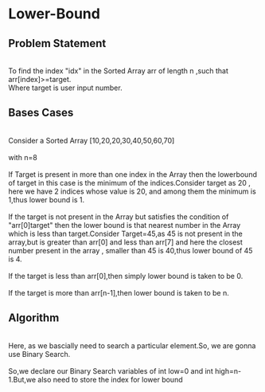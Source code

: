 # Lower-Bound
<h2>Problem Statement</h2>
<p>
  <br>To find the index "idx" in the Sorted Array arr of length n ,such that arr[index]>=target.<br>Where target is user input number.<br>
</p>
<h2>Bases Cases</h2>
<p>
  <br>Consider a Sorted Array [10,20,20,30,40,50,60,70]<br>
  <br>with n=8<br>
  <br>If Target is present in more than one index in the Array then the lowerbound of target in this case is the 
      minimum of the indices.Consider target as 20 , here we have 2 indices whose value is 20, and among them the minimum is 1,thus lower 
      bound is 1.<br>
  <br>If the target is not present in the Array but satisfies the condition of "arr[0]<target" and "arr[n-1]>target" then the lower bound 
      is that nearest number in the Array which is less than target.Consider Target=45,as 45 is not present in the array,but is greater 
      than arr[0] and less than arr[7] and here the closest number present in the array , smaller than 45 is 40,thus lower bound of 45 is 
      4.<br>
   <br>If the target is less than arr[0],then simply lower bound is taken to be 0.<br>
   <br>If the target is more than arr[n-1],then lower bound is taken to be n.<br>
</p>
<h2>Algorithm</h2>
<p>
  <br>Here, as we bascially need to search a particular element.So, we are gonna use Binary Search.<br>
  <br>So,we declare our Binary Search variables of int low=0 and int high=n-1.But,we also need to store the index for lower bound<br>
</p>
